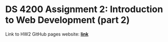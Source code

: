 # DS 4200 Assignment 2: Introduction to Web Development (part 2)

Link to HW2 GitHub pages website: [**link**](https://neu-ds-4200-s20.github.io/assignment-1-getting-started-with-web-karenli1231/)

